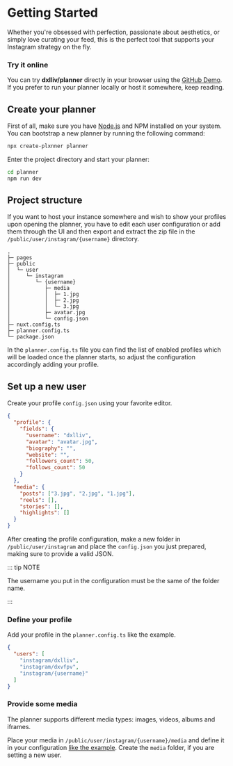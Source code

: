 # Getting Started

Whether you're obsessed with perfection, passionate about aesthetics, or simply love curating your feed,
this is the perfect tool that supports your Instagram strategy on the fly.

### Try it online

You can try **dxlliv/planner** directly in your browser using the [GitHub Demo](https://dxlliv.github.io/planner/).  
If you prefer to run your planner locally or host it somewhere, keep reading. 

## Create your planner

First of all, make sure you have [Node.js](https://nodejs.org/en/download) and NPM installed on your system.  
You can bootstrap a new planner by running the following command:

```bash
npx create-plxnner planner
```

Enter the project directory and start your planner:

```bash
cd planner
npm run dev
```

## Project structure

If you want to host your instance somewhere and wish to show your profiles upon opening the planner, you have to edit each user configuration or add them through the UI and then export and extract the zip file in the `/public/user/instagram/{username}` directory.
```
.
├─ pages
├─ public
│  └─ user
│     └─ instagram
│        └─ {username}
│           ├─ media
│           │  ├─ 1.jpg
│           │  ├─ 2.jpg
│           │  └─ 3.jpg
│           ├─ avatar.jpg
│           └─ config.json
├─ nuxt.config.ts
├─ planner.config.ts
└─ package.json
```

In the `planner.config.ts` file you can find the list of enabled profiles which will be loaded once the planner starts, so adjust the configuration accordingly adding your profile.

## Set up a new user

Create your profile `config.json` using your favorite editor.

```json
{
  "profile": {
    "fields": {
      "username": "dxlliv",
      "avatar": "avatar.jpg",
      "biography": "",
      "website": "",
      "followers_count": 50,
      "follows_count": 50
    }
  },
  "media": {
    "posts": ["3.jpg", "2.jpg", "1.jpg"],
    "reels": [],
    "stories": [],
    "highlights": []
  }
}
```

After creating the profile configuration, make a new folder in `/public/user/instagram`
and place the `config.json` you just prepared, making sure to provide a valid JSON.

::: tip NOTE

The username you put in the configuration must be the same of the folder name.

:::

### Define your profile

Add your profile in the `planner.config.ts` like the example.

```json
{
  "users": [
    "instagram/dxlliv",
    "instagram/dxvfpv",
    "instagram/{username}"
  ]
}
```

### Provide some media

The planner supports different media types: images, videos, albums and iframes.

Place your media in `/public/user/instagram/{username}/media` and define it in your configuration [like the example](media-image). Create the `media` folder, if you are setting a new user.